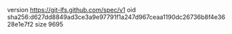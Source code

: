 version https://git-lfs.github.com/spec/v1
oid sha256:d627dd8849ad3ce3a9e97791f1a247d967ceaa1190dc26736b8f4e3628e1e7f2
size 9695
